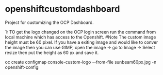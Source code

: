 # openshiftcustomdashboard
Project for customizing the OCP Dashboard.

1: TO get the logo changed on the OCP login screen run the command from local machine which has access to the Openshift.
#Note 
The custom image height must be 60 pixel. If you have a exiting image and would like to conver the image then you can use GIMP, open the image -> go to Image -> Select resize then put the height as 60 px and save it.

oc create configmap console-custom-logo --from-file sunbeam60px.jpg -n openshift-config
